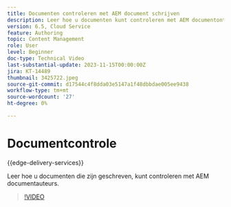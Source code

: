 ```yaml
---
title: Documenten controleren met AEM document schrijven
description: Leer hoe u documenten kunt controleren met AEM documentontwerpen
version: 6.5, Cloud Service
feature: Authoring
topic: Content Management
role: User
level: Beginner
doc-type: Technical Video
last-substantial-update: 2023-11-15T00:00:00Z
jira: KT-14489
thumbnail: 3425722.jpeg
source-git-commit: d17544c4f8dda03e5147a1f48dbbdae005ee9438
workflow-type: tm+mt
source-wordcount: '27'
ht-degree: 0%

---
```



# Documentcontrole

{{edge-delivery-services}}

Leer hoe u documenten die zijn geschreven, kunt controleren met AEM documentauteurs.

>[!VIDEO](https://video.tv.adobe.com/v/3425722/?learn=on)
